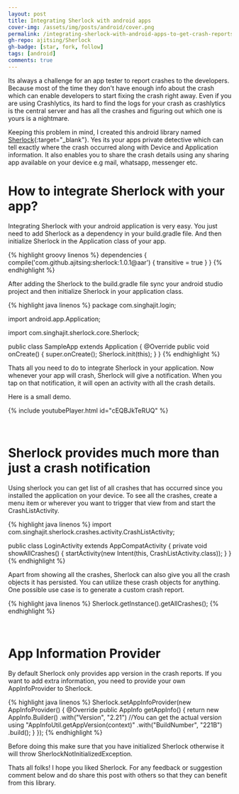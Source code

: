 ```yaml
---
layout: post
title: Integrating Sherlock with android apps
cover-img: /assets/img/posts/android/cover.png
permalink: /integrating-sherlock-with-android-apps-to-get-crash-reports/
gh-repo: ajitsing/Sherlock
gh-badge: [star, fork, follow]
tags: [android]
comments: true
---
```


Its always a challenge for an app tester to report crashes to the developers. Because most of the time they don't have enough info about the crash which can enable developers to start fixing the crash right away. Even if you are using Crashlytics, its hard to find the logs for your crash as crashlytics is the central server and has all the crashes and figuring out which one is yours is a nightmare.

Keeping this problem in mind, I created this android library named [Sherlock](https://github.com/ajitsing/Sherlock){:target="_blank"}. Yes its your apps private detective which can tell exactly where the crash occurred along with Device and Application information. It also enables you to share the crash details using any sharing app available on your device e.g mail, whatsapp, messenger etc.


# How to integrate Sherlock with your app?

Integrating Sherlock with your android application is very easy. You just need to add Sherlock as a dependency in your build.gradle file. And then initialize Sherlock in the Application class of your app.

{% highlight groovy linenos %}
dependencies {
    compile('com.github.ajitsing:sherlock:1.0.1@aar') {
        transitive = true
    }
}
{% endhighlight %}

After adding the Sherlock to the build.gradle file sync your android studio project and then initialize Sherlock in your application class.


{% highlight java linenos %}
package com.singhajit.login;

import android.app.Application;

import com.singhajit.sherlock.core.Sherlock;

public class SampleApp extends Application {
  @Override
  public void onCreate() {
    super.onCreate();
    Sherlock.init(this);
  }
}
{% endhighlight %}

Thats all you need to do to integrate Sherlock in your application. Now whenever your app will crash, Sherlock will give a notification. When you tap on that notification, it will open an activity with all the crash details.

Here is a small demo.

{% include youtubePlayer.html id="cEQBJkTeRUQ" %}

&nbsp;
# Sherlock provides much more than just a crash notification

Using sherlock you can get list of all crashes that has occurred since you installed the application on your device. To see all the crashes, create a menu item or wherever you want to trigger that view from and start the CrashListActivity.

{% highlight java linenos %}
import com.singhajit.sherlock.crashes.activity.CrashListActivity;

public class LoginActivity extends AppCompatActivity {
  private void showAllCrashes() {
    startActivity(new Intent(this, CrashListActivity.class));
  }
}
{% endhighlight %}

Apart from showing all the crashes, Sherlock can also give you all the crash objects it has persisted. You can utilize these crash objects for anything. One possible use case is to generate a custom crash report.

{% highlight java linenos %}
Sherlock.getInstance().getAllCrashes();
{% endhighlight %}

&nbsp;
# App Information Provider

By default Sherlock only provides app version in the crash reports. If you want to add extra information, you need to provide your own AppInfoProvider to Sherlock.

{% highlight java linenos %}
Sherlock.setAppInfoProvider(new AppInfoProvider() {
  @Override
  public AppInfo getAppInfo() {
    return new AppInfo.Builder()
               .with("Version", "2.21") //You can get the actual version using "AppInfoUtil.getAppVersion(context)"
               .with("BuildNumber", "221B")
               .build();
  }
});
{% endhighlight %}

Before doing this make sure that you have initialized Sherlock otherwise it will throw SherlockNotInitializedException.

Thats all folks! I hope you liked Sherlock. For any feedback or suggestion comment below and do share this post with others so that they can benefit from this library.
